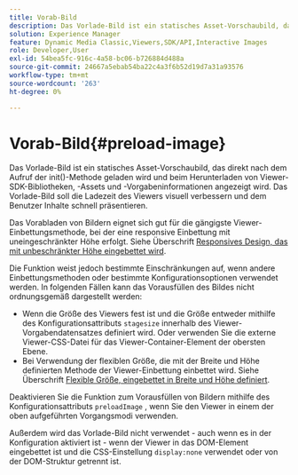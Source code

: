 ```yaml
---
title: Vorab-Bild
description: Das Vorlade-Bild ist ein statisches Asset-Vorschaubild, das direkt nach dem Aufruf der init()-Methode geladen wird und beim Herunterladen von Viewer-SDK-Bibliotheken, -Assets und -Vorgabeninformationen angezeigt wird. Das Vorlade-Bild soll die Ladezeit des Viewers visuell verbessern und dem Benutzer Inhalte schnell präsentieren.
solution: Experience Manager
feature: Dynamic Media Classic,Viewers,SDK/API,Interactive Images
role: Developer,User
exl-id: 54bea5fc-916c-4a58-bc06-b726884d488a
source-git-commit: 24667a5ebab54ba22c4a3f6b52d19d7a31a93576
workflow-type: tm+mt
source-wordcount: '263'
ht-degree: 0%

---
```


# Vorab-Bild{#preload-image}

Das Vorlade-Bild ist ein statisches Asset-Vorschaubild, das direkt nach dem Aufruf der init()-Methode geladen wird und beim Herunterladen von Viewer-SDK-Bibliotheken, -Assets und -Vorgabeninformationen angezeigt wird. Das Vorlade-Bild soll die Ladezeit des Viewers visuell verbessern und dem Benutzer Inhalte schnell präsentieren.

Das Vorabladen von Bildern eignet sich gut für die gängigste Viewer-Einbettungsmethode, bei der eine responsive Einbettung mit uneingeschränkter Höhe erfolgt. Siehe Überschrift [Responsives Design, das mit unbeschränkter Höhe eingebettet wird](../../c-html5-aem-asset-viewers/c-html5-aem-interactive-images/c-html5-aem-interactive-images.md#section-6bb5d3c502544ad18a58eafe12a13435).

Die Funktion weist jedoch bestimmte Einschränkungen auf, wenn andere Einbettungsmethoden oder bestimmte Konfigurationsoptionen verwendet werden. In folgenden Fällen kann das Vorausfüllen des Bildes nicht ordnungsgemäß dargestellt werden:

* Wenn die Größe des Viewers fest ist und die Größe entweder mithilfe des Konfigurationsattributs `stagesize` innerhalb des Viewer-Vorgabendatensatzes definiert wird. Oder verwenden Sie die externe Viewer-CSS-Datei für das Viewer-Container-Element der obersten Ebene.
* Bei Verwendung der flexiblen Größe, die mit der Breite und Höhe definierten Methode der Viewer-Einbettung einbettet wird. Siehe Überschrift [Flexible Größe, eingebettet in Breite und Höhe definiert](../../c-html5-aem-asset-viewers/c-html5-aem-interactive-images/c-html5-aem-interactive-images.md#section-6bb5d3c502544ad18a58eafe12a13435).

Deaktivieren Sie die Funktion zum Vorausfüllen von Bildern mithilfe des Konfigurationsattributs `preloadImage` , wenn Sie den Viewer in einem der oben aufgeführten Vorgangsmodi verwenden.

Außerdem wird das Vorlade-Bild nicht verwendet - auch wenn es in der Konfiguration aktiviert ist - wenn der Viewer in das DOM-Element eingebettet ist und die CSS-Einstellung `display:none` verwendet oder von der DOM-Struktur getrennt ist.
